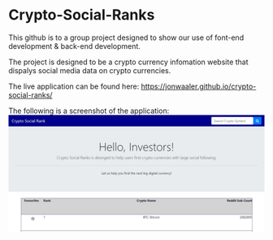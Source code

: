 # Crypto-Social-Ranks

This github is to a group project designed to show our use of font-end development & back-end development.

The project is designed to be a crypto currency infomation website that dispalys social media data on crypto currencies.

The live application can be found here: https://jonwaaler.github.io/crypto-social-ranks/

The following is a screenshot of the application: ![here](https://github.com/JonWaaler/crypto-social-ranks/blob/develop/assets/images/screenshot.JPG)